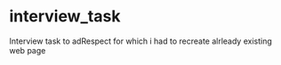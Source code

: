 # interview_task
Interview task to adRespect for which i had to recreate alrleady existing web page
